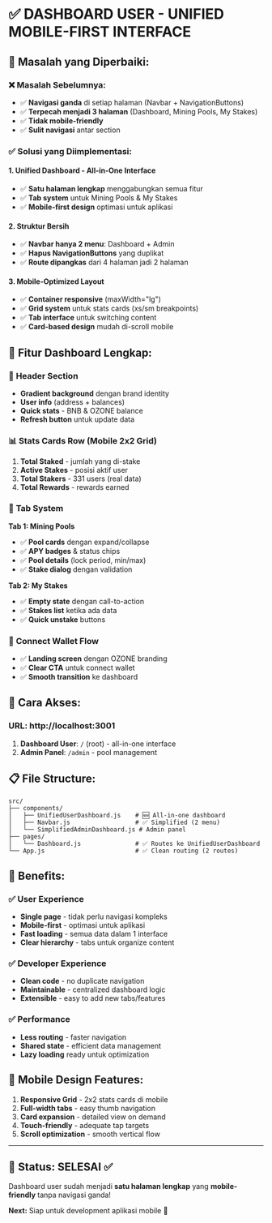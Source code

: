# ✅ DASHBOARD USER - UNIFIED MOBILE-FIRST INTERFACE

## 🎯 **Masalah yang Diperbaiki:**

### ❌ **Masalah Sebelumnya:**
- ✅ **Navigasi ganda** di setiap halaman (Navbar + NavigationButtons)
- ✅ **Terpecah menjadi 3 halaman** (Dashboard, Mining Pools, My Stakes)
- ✅ **Tidak mobile-friendly** 
- ✅ **Sulit navigasi** antar section

### ✅ **Solusi yang Diimplementasi:**

#### 1. **Unified Dashboard** - All-in-One Interface
- ✅ **Satu halaman lengkap** menggabungkan semua fitur
- ✅ **Tab system** untuk Mining Pools & My Stakes
- ✅ **Mobile-first design** optimasi untuk aplikasi

#### 2. **Struktur Bersih**
- ✅ **Navbar hanya 2 menu**: Dashboard + Admin 
- ✅ **Hapus NavigationButtons** yang duplikat
- ✅ **Route dipangkas** dari 4 halaman jadi 2 halaman

#### 3. **Mobile-Optimized Layout**
- ✅ **Container responsive** (maxWidth="lg")
- ✅ **Grid system** untuk stats cards (xs/sm breakpoints)
- ✅ **Tab interface** untuk switching content
- ✅ **Card-based design** mudah di-scroll mobile

## 📱 **Fitur Dashboard Lengkap:**

### 🎨 **Header Section**
- **Gradient background** dengan brand identity
- **User info** (address + balances)
- **Quick stats** - BNB & OZONE balance
- **Refresh button** untuk update data

### 📊 **Stats Cards Row** (Mobile 2x2 Grid)
1. **Total Staked** - jumlah yang di-stake
2. **Active Stakes** - posisi aktif user  
3. **Total Stakers** - 331 users (real data)
4. **Total Rewards** - rewards earned

### 🔀 **Tab System** 
**Tab 1: Mining Pools**
- ✅ **Pool cards** dengan expand/collapse
- ✅ **APY badges** & status chips
- ✅ **Pool details** (lock period, min/max)
- ✅ **Stake dialog** dengan validation

**Tab 2: My Stakes**
- ✅ **Empty state** dengan call-to-action
- ✅ **Stakes list** ketika ada data
- ✅ **Quick unstake** buttons

### 💎 **Connect Wallet Flow**
- ✅ **Landing screen** dengan OZONE branding
- ✅ **Clear CTA** untuk connect wallet
- ✅ **Smooth transition** ke dashboard

## 🚀 **Cara Akses:**

### **URL:** http://localhost:3001

1. **Dashboard User**: `/` (root) - all-in-one interface
2. **Admin Panel**: `/admin` - pool management

## 📋 **File Structure:**

```
src/
├── components/
│   ├── UnifiedUserDashboard.js    # 🆕 All-in-one dashboard
│   ├── Navbar.js                  # ✅ Simplified (2 menu)
│   └── SimplifiedAdminDashboard.js # Admin panel
├── pages/
│   └── Dashboard.js               # ✅ Routes ke UnifiedUserDashboard
└── App.js                         # ✅ Clean routing (2 routes)
```

## 🎯 **Benefits:**

### ✅ **User Experience**
- **Single page** - tidak perlu navigasi kompleks
- **Mobile-first** - optimasi untuk aplikasi
- **Fast loading** - semua data dalam 1 interface
- **Clear hierarchy** - tabs untuk organize content

### ✅ **Developer Experience** 
- **Clean code** - no duplicate navigation
- **Maintainable** - centralized dashboard logic
- **Extensible** - easy to add new tabs/features

### ✅ **Performance**
- **Less routing** - faster navigation
- **Shared state** - efficient data management
- **Lazy loading** ready untuk optimization

## 📱 **Mobile Design Features:**

1. **Responsive Grid** - 2x2 stats cards di mobile
2. **Full-width tabs** - easy thumb navigation  
3. **Card expansion** - detailed view on demand
4. **Touch-friendly** - adequate tap targets
5. **Scroll optimization** - smooth vertical flow

---

## 🎉 **Status: SELESAI ✅**

Dashboard user sudah menjadi **satu halaman lengkap** yang **mobile-friendly** tanpa navigasi ganda!

**Next:** Siap untuk development aplikasi mobile 📱
